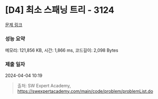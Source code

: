 # [D4] 최소 스패닝 트리 - 3124 

[문제 링크](https://swexpertacademy.com/main/code/problem/problemDetail.do?contestProbId=AV_mSnmKUckDFAWb) 

### 성능 요약

메모리: 121,856 KB, 시간: 1,866 ms, 코드길이: 2,098 Bytes

### 제출 일자

2024-04-04 10:19



> 출처: SW Expert Academy, https://swexpertacademy.com/main/code/problem/problemList.do